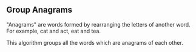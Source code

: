 ## Group Anagrams
"Anagrams" are words formed by rearranging the letters of another word.
For example, cat and act, eat and tea.

This algorithm groups all the words which are anagrams of each other.
